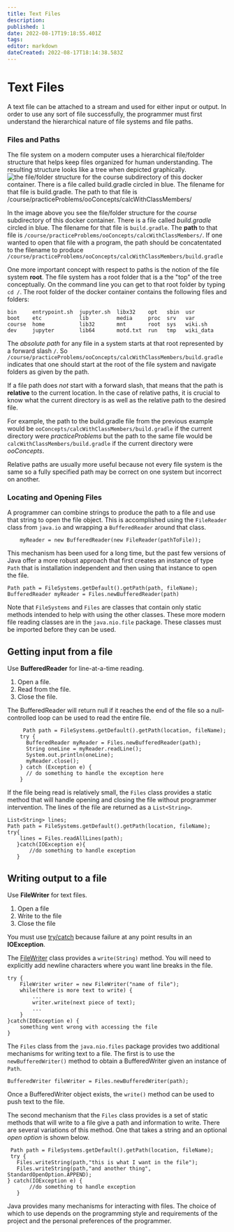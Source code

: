 ```yaml
---
title: Text Files
description: 
published: 1
date: 2022-08-17T19:18:55.401Z
tags: 
editor: markdown
dateCreated: 2022-08-17T18:14:38.583Z
---
```



# Text Files

A text file can be attached to a stream and used for either input or output. In order to use any sort of file successfully, the programmer must first understand the hierarchical nature of file systems and file paths.

### Files and Paths
The file system on a modern computer uses a hierarchical file/folder structure that helps keep files organized for human understanding.   The resulting structure looks like a tree when depicted graphically.  
![the file/folder structure for the *course* subdirectory of this docker container. 
There is a file called *build.gradle* circled in blue.  The filename for that file is `build.gradle`.   The **path** to that file is `/course/practiceProblems/ooConcepts/calcWithClassMembers/`](/images/fileHierarchy.png)

In the image above you see the file/folder structure for the *course* subdirectory of this docker container. 
There is a file called *build.gradle* circled in blue.  The filename for that file is `build.gradle`.   The **path** to that file is `/course/practiceProblems/ooConcepts/calcWithClassMembers/`.  If one wanted to open that file with a program, the path should be concatentated to the filename to produce `/course/practiceProblems/ooConcepts/calcWithClassMembers/build.gradle`

One more important concept with respect to paths is the notion of the file system **root**. The file system has a root folder that is a the "top" of the tree conceptually. On the command line you can get to that root folder by typing `cd /`. The root folder of the docker container contains the following files and folders: 
```
bin     entrypoint.sh  jupyter.sh  libx32    opt   sbin  usr
boot    etc            lib         media     proc  srv   var
course  home           lib32       mnt       root  sys   wiki.sh
dev     jupyter        lib64       motd.txt  run   tmp   wiki_data
```
The *absolute path* for any file in a system starts at that root represented by a forward slash `/`.   So `/course/practiceProblems/ooConcepts/calcWithClassMembers/build.gradle` indicates that one should start at the root of the file system and navigate folders as given by the path.

If a file path does *not* start with a forward slash, that means that the path is **relative** to the current location.   In the case of relative paths, it is crucial to know what the current directory is as well as the relative path to the desired file. 

For example, the path to the build.gradle file from the previous example would be `ooConcepts/calcWithClassMembers/build.gradle` if the current directory were *practiceProblems* but the path to the same file would be `calcWithClassMembers/build.gradle` if the current directory were *ooConcepts*.

Relative paths are usually more useful because not every file system is the same so a fully specified path may be correct on one system but incorrect on another.

### Locating and Opening Files


A programmer can combine strings to produce the path to a file and use that string to open the file object.   This is accomplished using the `FileReader` class from `java.io` and wrapping a `BufferedReader` around that class.

```
    myReader = new BufferedReader(new FileReader(pathToFile));
```
This mechanism has been used for a long time, but the past few versions of Java offer a more robust approach that first creates an instance of type `Path` that is installation independent and then using that instance to open the file.
```
Path path = FileSystems.getDefault().getPath(path, fileName);
BufferedReader myReader = Files.newBufferedReader(path)
```
Note that `FileSystems` and `Files` are classes that contain only static methods intended to help with using the other classes.  These more modern file reading classes are in the `java.nio.file` package.  These classes must be imported before they can be used.


## Getting input from a file
 Use **BufferedReader** for line-at-a-time reading.
  1. Open a file.
  1. Read from the file.
  1. Close the file.
  
The BufferedReader will return null if it reaches the end of the file so a null-controlled loop can be used to read the entire file.

```
     Path path = FileSystems.getDefault().getPath(location, fileName);
    try {
      BufferedReader myReader = Files.newBufferedReader(path);
      String oneLine = myReader.readLine();
      System.out.println(oneLine);
      myReader.close();
    } catch (Exception e) {
      // do something to handle the exception here
    }
```


If the file being read is relatively small, the `Files` class provides a static method that will handle opening and closing the file without programmer intervention.  The lines of the file are returned as a `List<String>`.

```
List<String> lines;
Path path = FileSystems.getDefault().getPath(location, fileName);
try{
    lines = Files.readAllLines(path);
   }catch(IOException e){
       //do something to handle exception
   }
```
 
## Writing output to a file
Use **FileWriter** for text files.
   1. Open a file
   1. Write to the file
   1. Close the file
   
You must use [try/catch](/errors/exceptions) because failure at any point results in an **IOException**.

The [FileWriter](http://localhost:8000/docs/api/java.base/java/io/FileWriter.html) class provides a `write(String)` method.  You will need to explicitly add newline characters where you want line breaks in the file.

```
try {
    FileWriter writer = new FileWriter("name of file");
    while(there is more text to write) {
        ...
        writer.write(next piece of text);
        ...
    }
}catch(IOException e) {
    something went wrong with accessing the file
}
```

The `Files` class from the `java.nio.files` package provides two additional mechanisms for writing text to a file.   The first is to use the `newBufferedWriter()` method to obtain a BufferedWriter given an instance of `Path`.

```
BufferedWriter fileWriter = Files.newBufferedWriter(path);
```
Once a BufferedWriter object exists, the `write()` method can be used to push text to the file.

The second mechanism that the `Files` class provides is a set of static methods that will write to a file give a path and information to write.   There are several variations of this method. One that takes a string and an optional *open option* is shown below.

```
 Path path = FileSystems.getDefault().getPath(location, fileName);
 try {
   Files.writeString(path,"this is what I want in the file");
   Files.writeString(path,"and another thing", StandardOpenOption.APPEND);
} catch(IOException e) {
       //do something to handle exception
   }
```
Java provides many mechanisms for interacting with files.  The choice of which to use depends on the programming style and requirements of the project and the personal preferences of the programmer.

 